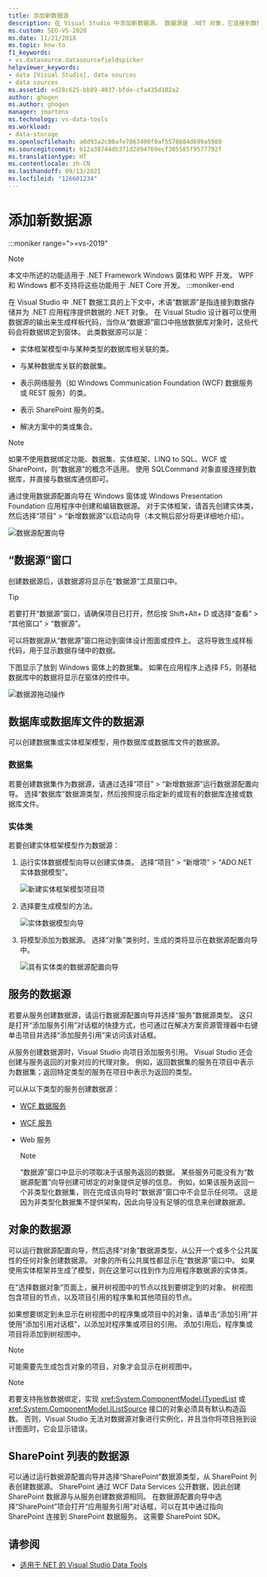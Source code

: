 ```yaml
---
title: 添加新数据源
description: 在 Visual Studio 中添加新数据源。 数据源是 .NET 对象，它连接到数据存储，使数据可供 .NET 应用程序使用。
ms.custom: SEO-VS-2020
ms.date: 11/21/2018
ms.topic: how-to
f1_keywords:
- vs.datasource.datasourcefieldspicker
helpviewer_keywords:
- data [Visual Studio], data sources
- data sources
ms.assetid: ed28c625-bb89-4037-bfde-cfa435d182a2
author: ghogen
ms.author: ghogen
manager: jmartens
ms.technology: vs-data-tools
ms.workload:
- data-storage
ms.openlocfilehash: a0d93a2c80afe7863490f0af5578684d699a5980
ms.sourcegitcommit: b12a38744db371d2894769ecf305585f9577792f
ms.translationtype: HT
ms.contentlocale: zh-CN
ms.lasthandoff: 09/13/2021
ms.locfileid: "126601234"
---
```

# <a name="add-new-data-sources"></a>添加新数据源

:::moniker range=">=vs-2019"
> [!NOTE]
> 本文中所述的功能适用于 .NET Framework Windows 窗体和 WPF 开发。 WPF 和 Windows 都不支持将这些功能用于 .NET Core 开发。
:::moniker-end

在 Visual Studio 中 .NET 数据工具的上下文中，术语“数据源”是指连接到数据存储并为 .NET 应用程序提供数据的 .NET 对象。 在 Visual Studio 设计器可以使用数据源的输出来生成样板代码，当你从“数据源”窗口中拖放数据库对象时，这些代码会将数据绑定到窗体。 此类数据源可以是：

- 实体框架模型中与某种类型的数据库相关联的类。

- 与某种数据库关联的数据集。

- 表示网络服务（如 Windows Communication Foundation (WCF) 数据服务或 REST 服务）的类。

- 表示 SharePoint 服务的类。

- 解决方案中的类或集合。

> [!NOTE]
> 如果不使用数据绑定功能、数据集、实体框架、LINQ to SQL、WCF 或 SharePoint，则“数据源”的概念不适用。 使用 SQLCommand 对象直接连接到数据库，并直接与数据库通信即可。

通过使用数据源配置向导在 Windows 窗体或 Windows Presentation Foundation 应用程序中创建和编辑数据源。 对于实体框架，请首先创建实体类，然后选择“项目” > “新增数据源”以启动向导（本文稍后部分将更详细地介绍）。

![数据源配置向导](../data-tools/media/data-source-configuration-wizard.png)

## <a name="data-sources-window"></a>“数据源”窗口

创建数据源后，该数据源将显示在“数据源”工具窗口中。

> [!TIP]
> 若要打开“数据源”窗口，请确保项目已打开，然后按  Shift+Alt+ D 或选择“查看” > “其他窗口” > “数据源”。

可以将数据源从“数据源”窗口拖动到窗体设计图面或控件上。 这将导致生成样板代码，用于显示数据存储中的数据。

下图显示了放到 Windows 窗体上的数据集。 如果在应用程序上选择 F5，则基础数据库中的数据将显示在窗体的控件中。

![数据源拖动操作](../data-tools/media/raddata-data-source-drag-operation.png)

## <a name="data-source-for-a-database-or-a-database-file"></a>数据库或数据库文件的数据源

可以创建数据集或实体框架模型，用作数据库或数据库文件的数据源。

### <a name="dataset"></a>数据集

若要创建数据集作为数据源，请通过选择“项目”  > “新增数据源”运行数据源配置向导。 选择“数据库”数据源类型，然后按照提示指定新的或现有的数据库连接或数据库文件。

### <a name="entity-classes"></a>实体类

若要创建实体框架模型作为数据源：

1. 运行实体数据模型向导以创建实体类。 选择“项目” > “新增项” > “ADO.NET 实体数据模型”。

   ![新建实体框架模型项目项](../data-tools/media/raddata-new-entity-framework-model-project-item.png)

1. 选择要生成模型的方法。

   ![实体数据模型向导](../data-tools/media/raddata-entity-data-model-wizard.png)

1. 将模型添加为数据源。 选择“对象”类别时，生成的类将显示在数据源配置向导中。 

   ![具有实体类的数据源配置向导](../data-tools/media/raddata-data-source-configuration-wizard-with-entity-classes.png)

## <a name="data-source-for-a-service"></a>服务的数据源

若要从服务创建数据源，请运行数据源配置向导并选择“服务”数据源类型。  这只是打开“添加服务引用”对话框的快捷方式，也可通过在解决方案资源管理器中右键单击项目并选择“添加服务引用”来访问该对话框。  

从服务创建数据源时，Visual Studio 向项目添加服务引用。 Visual Studio 还会创建与服务返回的对象对应的代理对象。 例如，返回数据集的服务在项目中表示为数据集；返回特定类型的服务在项目中表示为返回的类型。

可以从以下类型的服务创建数据源：

- [WCF 数据服务](/dotnet/framework/data/wcf/wcf-data-services-overview)

- [WCF 服务](../data-tools/windows-communication-foundation-services-and-wcf-data-services-in-visual-studio.md)

- Web 服务

    > [!NOTE]
    > “数据源”窗口中显示的项取决于该服务返回的数据。 某些服务可能没有为“数据源配置”向导创建可绑定的对象提供足够的信息。 例如，如果该服务返回一个非类型化数据集，则在完成该向导时“数据源”窗口中不会显示任何项。 这是因为非类型化数据集不提供架构，因此向导没有足够的信息来创建数据源。

## <a name="data-source-for-an-object"></a>对象的数据源

可以运行数据源配置向导，然后选择“对象”数据源类型，从公开一个或多个公共属性的任何对象创建数据源。  对象的所有公共属性都显示在“数据源”窗口中。 如果使用实体框架并生成了模型，则在这里可以找到作为应用程序数据源的实体类。

在“选择数据对象”页面上，展开树视图中的节点以找到要绑定到的对象。 树视图包含项目的节点，以及项目引用的程序集和其他项目的节点。

如果想要绑定到未显示在树视图中的程序集或项目中的对象，请单击“添加引用”并使用“添加引用对话框”，以添加对程序集或项目的引用。  添加引用后，程序集或项目将添加到树视图中。

> [!NOTE]
> 可能需要先生成包含对象的项目，对象才会显示在树视图中。

> [!NOTE]
> 若要支持拖放数据绑定，实现 <xref:System.ComponentModel.ITypedList> 或 <xref:System.ComponentModel.IListSource> 接口的对象必须具有默认构造函数。 否则，Visual Studio 无法对数据源对象进行实例化，并且当你将项目拖到设计图面时，它会显示错误。

## <a name="data-source-for-a-sharepoint-list"></a>SharePoint 列表的数据源

可以通过运行数据源配置向导并选择“SharePoint”数据源类型，从 SharePoint 列表创建数据源。  SharePoint 通过 WCF Data Services 公开数据，因此创建 SharePoint 数据源与从服务创建数据源相同。 在数据源配置向导中选择“SharePoint”项会打开“应用服务引用”对话框，可以在其中通过指向 SharePoint 连接到 SharePoint 数据服务。   这需要 SharePoint SDK。

## <a name="see-also"></a>请参阅

- [适用于 NET 的 Visual Studio Data Tools](../data-tools/visual-studio-data-tools-for-dotnet.md)
